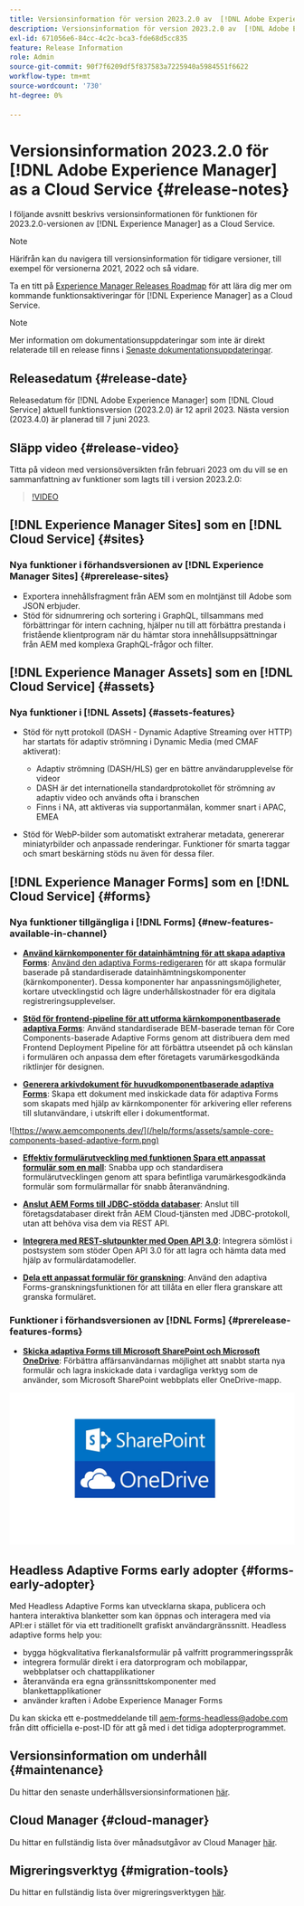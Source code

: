 ```yaml
---
title: Versionsinformation för version 2023.2.0 av  [!DNL Adobe Experience Manager] as a Cloud Service.
description: Versionsinformation för version 2023.2.0 av  [!DNL Adobe Experience Manager] as a Cloud Service.
exl-id: 671056e6-84cc-4c2c-bca3-fde68d5cc835
feature: Release Information
role: Admin
source-git-commit: 90f7f6209df5f837583a7225940a5984551f6622
workflow-type: tm+mt
source-wordcount: '730'
ht-degree: 0%

---
```


# Versionsinformation 2023.2.0 för [!DNL Adobe Experience Manager] as a Cloud Service {#release-notes}

I följande avsnitt beskrivs versionsinformationen för funktionen för 2023.2.0-versionen av [!DNL Experience Manager] as a Cloud Service.

>[!NOTE]
>
>Härifrån kan du navigera till versionsinformation för tidigare versioner, till exempel för versionerna 2021, 2022 och så vidare.
>
>Ta en titt på [Experience Manager Releases Roadmap](https://experienceleague.adobe.com/docs/experience-manager-release-information/aem-release-updates/update-releases-roadmap.html) för att lära dig mer om kommande funktionsaktiveringar för [!DNL Experience Manager] as a Cloud Service.

>[!NOTE]
>
>Mer information om dokumentationsuppdateringar som inte är direkt relaterade till en release finns i [Senaste dokumentationsuppdateringar](https://experienceleague.adobe.com/docs/experience-manager-release-information/aem-release-updates/doc-updates/documentation-updates.html).

## Releasedatum {#release-date}

Releasedatum för [!DNL Adobe Experience Manager] som [!DNL Cloud Service] aktuell funktionsversion (2023.2.0) är 12 april 2023. Nästa version (2023.4.0) är planerad till 7 juni 2023.

## Släpp video {#release-video}

Titta på videon med versionsöversikten från februari 2023 om du vill se en sammanfattning av funktioner som lagts till i version 2023.2.0:

>[!VIDEO](https://video.tv.adobe.com/v/3416885/?quality=12)

## [!DNL Experience Manager Sites] som en [!DNL Cloud Service] {#sites}

### Nya funktioner i förhandsversionen av [!DNL Experience Manager Sites] {#prerelease-sites}

* Exportera innehållsfragment från AEM som en molntjänst till Adobe som JSON erbjuder.
* Stöd för sidnumrering och sortering i GraphQL, tillsammans med förbättringar för intern cachning, hjälper nu till att förbättra prestanda i fristående klientprogram när du hämtar stora innehållsuppsättningar från AEM med komplexa GraphQL-frågor och filter.

## [!DNL Experience Manager Assets] som en [!DNL Cloud Service] {#assets}

### Nya funktioner i [!DNL Assets] {#assets-features}

* Stöd för nytt protokoll (DASH - Dynamic Adaptive Streaming over HTTP) har startats för adaptiv strömning i Dynamic Media (med CMAF aktiverat):
   * Adaptiv strömning (DASH/HLS) ger en bättre användarupplevelse för videor
   * DASH är det internationella standardprotokollet för strömning av adaptiv video och används ofta i branschen
   * Finns i NA, att aktiveras via supportanmälan, kommer snart i APAC, EMEA

* Stöd för WebP-bilder som automatiskt extraherar metadata, genererar miniatyrbilder och anpassade renderingar. Funktioner för smarta taggar och smart beskärning stöds nu även för dessa filer.

## [!DNL Experience Manager Forms] som en [!DNL Cloud Service] {#forms}

### Nya funktioner tillgängliga i [!DNL Forms] {#new-features-available-in-channel}

* **[Använd kärnkomponenter för datainhämtning för att skapa adaptiva Forms](https://experienceleague.adobe.com/docs/experience-manager-core-components/using/adaptive-forms/introduction.html)**: [Använd den adaptiva Forms-redigeraren](/help/forms/creating-adaptive-form-core-components.md) för att skapa formulär baserade på standardiserade datainhämtningskomponenter (kärnkomponenter). Dessa komponenter har anpassningsmöjligheter, kortare utvecklingstid och lägre underhållskostnader för era digitala registreringsupplevelser.

* **[Stöd för frontend-pipeline för att utforma kärnkomponentbaserade adaptiva Forms](/help/forms/using-themes-in-core-components.md)**: Använd standardiserade BEM-baserade teman för Core Components-baserade Adaptive Forms genom att distribuera dem med Frontend Deployment Pipeline för att förbättra utseendet på och känslan i formulären och anpassa dem efter företagets varumärkesgodkända riktlinjer för designen.

* **[Generera arkivdokument för huvudkomponentbaserade adaptiva Forms](/help/forms/generate-document-of-record-core-components.md)**: Skapa ett dokument med inskickade data för adaptiva Forms som skapats med hjälp av kärnkomponenter för arkivering eller referens till slutanvändare, i utskrift eller i dokumentformat.

![https://www.aemcomponents.dev/](/help/forms/assets/sample-core-components-based-adaptive-form.png)

* **[Effektiv formulärutveckling med funktionen Spara ett anpassat formulär som en mall](/help/forms/template-editor.md#save-an-adaptive-form-as-template-saving-adaptive-form-as-template)**: Snabba upp och standardisera formulärutvecklingen genom att spara befintliga varumärkesgodkända formulär som formulärmallar för snabb återanvändning.

* **[Anslut AEM Forms till JDBC-stödda databaser](/help/forms/configure-data-sources.md#configure-relational-database-configure-relational-database)**: Anslut till företagsdatabaser direkt från AEM Cloud-tjänsten med JDBC-protokoll, utan att behöva visa dem via REST API.

* **[Integrera med REST-slutpunkter med Open API 3.0](/help/forms/configure-data-sources.md#configure-restful-services-open-api-specification-version-20-configure-restful-services-swagger-version30)**: Integrera sömlöst i postsystem som stöder Open API 3.0 för att lagra och hämta data med hjälp av formulärdatamodeller.

* **[Dela ett anpassat formulär för granskning](/help/forms/create-reviews-forms.md)**: Använd den adaptiva Forms-granskningsfunktionen för att tillåta en eller flera granskare att granska formuläret.


### Funktioner i förhandsversionen av [!DNL Forms] {#prerelease-features-forms}

* **[Skicka adaptiva Forms till Microsoft SharePoint och Microsoft OneDrive](/help/forms/configuring-submit-actions.md)**: Förbättra affärsanvändarnas möjlighet att snabbt starta nya formulär och lagra inskickade data i vardagliga verktyg som de använder, som Microsoft SharePoint webbplats eller OneDrive-mapp.

![Skicka anpassad Forms till Microsoft SharePoint och Microsoft OneDrive](/help/forms/assets/onedrive-and-sharepoint.jpg)


## Headless Adaptive Forms early adopter {#forms-early-adopter}

Med Headless Adaptive Forms kan utvecklarna skapa, publicera och hantera interaktiva blanketter som kan öppnas och interagera med via API:er i stället för via ett traditionellt grafiskt användargränssnitt. Headless adaptive forms help you:

* bygga högkvalitativa flerkanalsformulär på valfritt programmeringsspråk
* integrera formulär direkt i era datorprogram och mobilappar, webbplatser och chattapplikationer
* återanvända era egna gränssnittskomponenter med blankettapplikationer
* använder kraften i Adobe Experience Manager Forms

Du kan skicka ett e-postmeddelande till aem-forms-headless@adobe.com från ditt officiella e-post-ID för att gå med i det tidiga adopterprogrammet.

## Versionsinformation om underhåll {#maintenance}

Du hittar den senaste underhållsversionsinformationen [här](/help/release-notes/maintenance/latest.md).

## Cloud Manager {#cloud-manager}

Du hittar en fullständig lista över månadsutgåvor av Cloud Manager [här](/help/implementing/cloud-manager/release-notes/current.md).

## Migreringsverktyg {#migration-tools}

Du hittar en fullständig lista över migreringsverktygen [här](/help/journey-migration/release-notes/release-notes-migration-tools-current.md).
